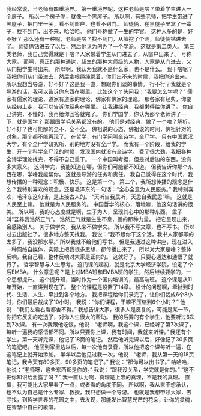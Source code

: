 我经常说，当老师有四重境界。
第一重境界呢，这种老师是啥？带着学生进入一个房子。
所以一个房子呢，就像一个黑屋子。
所以啊，有些老师，把学生带进了黑屋子，把门里一关，看不到窗户，也看不到门。
师徒俩，在黑屋子里窝了一辈子，找不到门，出不来，哈哈哈。
他们号称做了一生的学官。
这种人多的是，好不好？
那么还有一种呢，老师是啥？找不到门，从墙挖了个洞，师徒俩钻进去了。
师徒俩钻进去了以后，然后他认为创办了一个学派。
这就是第二类人。
第三类老师，我自己觉得就是干啥？人家带着学生从门进去了，从窗户出来了。
号称大家。
而啊，真正的那种通达，超生的那种大师级的人物，人家是从门进去，又从门把学生带出来。
所以啊，我认为我就不是什么家，也不是什么。
我干啥呢？我把你们从门带进去，然后拿根绳绳绑着，你们出不来的时候，我把你追出来。
所以我想当导游，好不好？这是我一直，想跟你们谈的事情。
行不行？我就是个导游的话，我可以告诉你东西在哪里。
比如这个丫头问我：“我要怎么学呢？”
儒家有儒家的理论，道家有道家的理论，佛家有佛家的理论。
那各家有经典，你要从经典上走，我可以告诉你经典在哪里。
让我讲经典，我都懒得给你讲了。
你自己讲完，不懂的，我再给你回答就完了。
你们学国学，你认为那个老师讲了一下，就是国学？
那跟国学毛关系都没有的。
他们是对经典，做了一个啥？解析。
好不好？也可能解的全不，全不全。
佛祖说的心态，佛祖说的时间，佛祖针对的对象，那个都不能再现了。
在哲学，有门学问叫全诗学，全尸学。
只有中国武汉大学，有个全尸学研究所，别的地方没有全尸学。
而我有一个阶段，给我的学生，开一个科学全尸论的时候，发现国内就没有全诗学。
费了很大劲，我把各种全诗学理论找完，不得不自己重干。
一个中国叫考据，但是对后边的东西，没有多大意义。
这叫学完，我能知道在哪，但你们可能都不知道。
但我告诉你那个东西在哪，学啥我能帮你。
这就是导游的任务和责任。
我自己觉得在这个时代，我想传播的一种观念：积极、快乐。
这是第一个。
第二个，我所想传播的观念是什么？我特别喜欢的观念，还是毛泽东的一句话：“全心全意为人民服务。”
我特别喜欢，毛泽东这句话，是上接古人的。
“天听自我民听，天思自我民思”嘛。
这就是人民至上嘛。
他就是为人民服务的。
中国哲学的核心，落地嘛，他这句话讲的很美。
所以啊，我的心态度就是啊，生子为人，呈现其心中的那种东西。
孟子叫“吾养我浩然正气”。
浩然正气就是生生不息，善的那种力量。
把它呈现出来，会感染别人。
关于做学文，我从来不做学文。
所以我不写文章，也不写书。
所以过去出版社了，很多地方整天找我。
我说：“我不跟你干这个活，我书人家都写的太多了，我没那水平。”
所以我就不给他们写书。
但是我通过这种讲座，现在进入一种网络自媒体，实际上把我很多思想，都传播出来了。
所以对大家是啥？整体反响，我自己看，整体反响对大家是正向的。
这就好了。
只要心通达和通悟了就行了。
哲学智慧与人生思考。
这门课的起初，就是北京大学经济学院，设定了个后EMBA。
什么意思呢？是上过MBA班和EMBA班的学生，然后继续要学的，一个思想提升。
这个提升班，当时作为一个国内培训的，最高端班。
这个课是从11年开始，一直讲到现在了。
整个的课程是设置了14章。
设计的问题啊，牵扯到时代、生活、人生，牵扯到各个地方。
我把课程给你们录完了，让你们裁成6个8小时，你们最后裁成了10小时。
我说：“你们课程，干嘛不压缩到6个小时？”
他说：“我们左看右看都舍不得。”
我想告诉大家，很多人是反复的，可能是某一节，你把它反复的吃透了，对你人生很大的帮助。
我的后羿的有个学生，他要听过6次到7次课。
有一次我跟他吃饭，他说：“老师啊，我这个课，已经听了第7次课了，每听一遍我的感悟都不同。所以只要你上课，我有时间，我就来听课。”
我还有个学生，第一天听完课，他记了18页的笔记。
然后他听完课以后，好像记了30多页的笔记吧。
他回到家里边以后，每一次他有录音，所以他把这个课每听一遍，在这笔记上就开始添加。
半年以后他见过我一次，他说：“老师，我从第一天的18页笔记，我今天有80多页、90多页的笔记了。”
我说：“那你可以出书了。”
哈哈哈，他说：“老师呀，这些东西都是你的。”
我说：“跟我没关系，学完就是你的。”
“这不把你知识给泄露了吗？”
我一直认为啊，真理是上帝的真理，不是我的真理。
直播，我可能比大家早看了一点，或者看的角度不同。
所以啊，我从来不想承认，也不认为自己是什么专家、教授，我只想做一个导游。
也就是我想带领大家，去寻找，到哲学世界的花园之中，去发现，那能发出智慧光芒的花朵，让你的灵魂，在智慧中自由的歌唱。